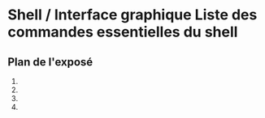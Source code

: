 # Shell / Interface graphique Liste des commandes essentielles du shell

## Plan de l'exposé
1.
2.
3.
4.

